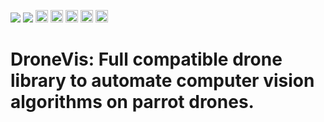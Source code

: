 <p>
<img src="https://github.com/ahmedheakl/drone-vis/workflows/build/badge.svg">
<img src="https://img.shields.io/badge/code%20style-black-000000.svg">
<img src="https://img.shields.io/badge/gitlab%20ci-%23181717.svg?style=for-the-badge&logo=gitlab&logoColor=white" height=20>

<img src="https://img.shields.io/badge/docker-%230db7ed.svg?style=for-the-badge&logo=docker&logoColor=white" height=20>

<img src="https://img.shields.io/badge/Ubuntu-E95420?style=for-the-badge&logo=ubuntu&logoColor=white" height=20>

<img src="https://img.shields.io/badge/python-3670A0?style=for-the-badge&logo=python&logoColor=ffdd54" height=20>
<img src="https://img.shields.io/github/license/Ileriayo/markdown-badges?style=for-the-badge" height=20>
</p>

# DroneVis: Full compatible drone library to automate computer vision algorithms on parrot drones.

